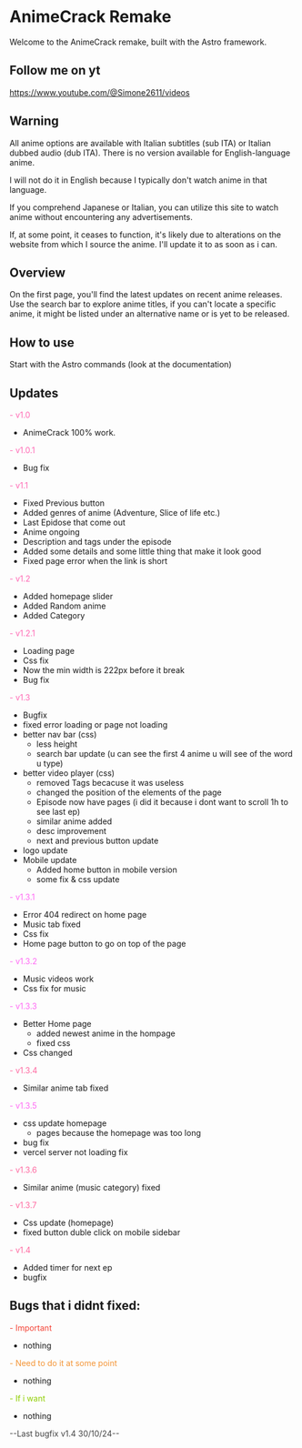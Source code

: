 # AnimeCrack Remake

Welcome to the AnimeCrack remake, built with the Astro framework.

## Follow me on yt

https://www.youtube.com/@Simone2611/videos

## Warning

All anime options are available with Italian subtitles (sub ITA) or Italian dubbed audio (dub ITA). There is no version available for English-language anime.

I will not do it in English because I typically don't watch anime in that language.

If you comprehend Japanese or Italian, you can utilize this site to watch anime without encountering any advertisements.

If, at some point, it ceases to function, it's likely due to alterations on the website from which I source the anime. I'll update it to as soon as i can.

## Overview

On the first page, you'll find the latest updates on recent anime releases. Use the search bar to explore anime titles, if you can't locate a specific anime, it might be listed under an alternative name or is yet to be released.

## How to use

Start with the Astro commands (look at the documentation)

## Updates

<span style="color: #FF69B4;">- v1.0 </span>

- AnimeCrack 100% work.

<span style="color: #FF69B4;">- v1.0.1 </span>

- Bug fix

<span style="color: #FF69B4;">- v1.1 </span>

- Fixed Previous button
- Added genres of anime (Adventure, Slice of life etc.)
- Last Epidose that come out
- Anime ongoing
- Description and tags under the episode
- Added some details and some little thing that make it look good
- Fixed page error when the link is short

<span style="color: #FF69B4;">- v1.2 </span>

- Added homepage slider
- Added Random anime
- Added Category

<span style="color: #FF69B4;">- v1.2.1</span>

- Loading page
- Css fix
- Now the min width is 222px before it break
- Bug fix

<span style="color: #FF69B4;">- v1.3 </span>

- Bugfix
- fixed error loading or page not loading
- better nav bar (css)
  - less height
  - search bar update (u can see the first 4 anime u will see of the word u type)
- better video player (css)
  - removed Tags becacuse it was useless
  - changed the position of the elements of the page
  - Episode now have pages (i did it because i dont want to scroll 1h to see last ep)
  - similar anime added
  - desc improvement
  - next and previous button update
- logo update
- Mobile update
  - Added home button in mobile version
  - some fix & css update

<span style="color: #FF69F4;">- v1.3.1 </span>

- Error 404 redirect on home page
- Music tab fixed
- Css fix
- Home page button to go on top of the page

<span style="color: #FF69F4;">- v1.3.2 </span>

- Music videos work
- Css fix for music

<span style="color: #FF69F4;">- v1.3.3 </span>

- Better Home page
  - added newest anime in the hompage
  - fixed css
- Css changed

<span style="color: #FF69A0;">- v1.3.4 </span>

- Similar anime tab fixed

<span style="color: #FF69F4;">- v1.3.5 </span>

- css update homepage
  - pages because the homepage was too long
- bug fix
- vercel server not loading fix

<span style="color: #FF69A0;">- v1.3.6 </span>

- Similar anime (music category) fixed

<span style="color: #FF69A0;">- v1.3.7 </span>

- Css update (homepage)
- fixed button duble click on mobile sidebar

<span style="color: #FF69A0;">- v1.4 </span>

- Added timer for next ep
- bugfix

## Bugs that i didnt fixed:

<span style="color: #f44336;">- Important </span>

- nothing

<span style="color: #f49536;">- Need to do it at some point </span>

- nothing

<span style="color: #8fce00;">- If i want </span>

- nothing

<span style="color: #444444;">--Last bugfix v1.4 30/10/24--</span>
